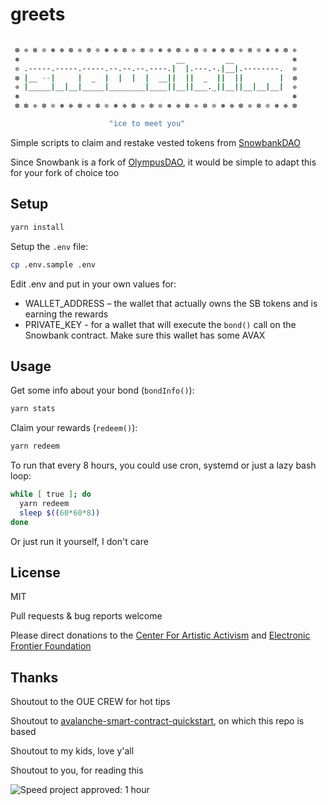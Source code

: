 # greets
```sh

 ❆ ❈ ❇ ❊ ❅ ❉ ❆ ❈ ❇ ❊ ❅ ❉ ❆ ❈ ❇ ❊ ❅ ❉ ❆ ❈ ❇ ❊ ❅ ❉ ❆ ❈ ❇ ❊ ❅ ❉ ❆ ❈
 ❅                                   __         __             ❅
 ❊ .-----.-----.-----.--.--.--.----.|  |.---.-.|__|.--------.  ❊
 ❇ |__ --|     |  _  |  |  |  |  __||  ||  _  ||  ||        |  ❇
 ❈ |_____|__|__|_____|________|____||__||___._||__||__|__|__|  ❈
 ❅                                                             ❅
 ❆ ❆ ❈ ❇ ❊ ❅ ❉ ❆ ❈ ❇ ❊ ❅ ❉ ❆ ❈ ❇ ❊ ❅ ❉ ❆ ❈ ❇ ❊ ❅ ❉ ❆ ❈ ❇ ❊ ❅ ❉ ❆

                      "ice to meet you"
```

Simple scripts to claim and restake vested tokens from [SnowbankDAO](https://dapp.snowbank.finance/#/mints)

Since Snowbank is a fork of [OlympusDAO](https://www.olympusdao.finance/), it would be simple to adapt this for your fork of choice too

## Setup

```sh
yarn install
```

Setup the `.env` file:

```sh
cp .env.sample .env
```

Edit .env and put in your own values for:

- WALLET_ADDRESS – the wallet that actually owns the SB tokens and is earning the rewards
- PRIVATE_KEY - for a wallet that will execute the `bond()` call on the Snowbank contract. Make sure this wallet has some AVAX


## Usage

Get some info about your bond (`bondInfo()`):

```sh
yarn stats
```

Claim your rewards (`redeem()`):

```sh
yarn redeem
```

To run that every 8 hours, you could use cron, systemd or just a lazy bash loop:

```sh
while [ true ]; do
  yarn redeem
  sleep $((60*60*8))
done
```

Or just run it yourself, I don't care

## License

MIT

Pull requests & bug reports welcome

Please direct donations to the [Center For Artistic Activism](https://c4aa.org/) and [Electronic Frontier Foundation](https://www.eff.org/)


## Thanks

Shoutout to the OUE CREW for hot tips

Shoutout to [avalanche-smart-contract-quickstart](https://github.com/ava-labs/avalanche-smart-contract-quickstart), on which this repo is based

Shoutout to my kids, love y'all

Shoutout to you, for reading this

![Speed project approved: 1 hour](http://www.fffff.at/widgets/speed-project/images/time_60.png)
